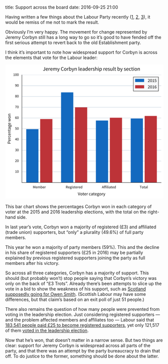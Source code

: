title: Support across the board
date: 2016-09-25 21:00

Having written a few things about the Labour Party recently ([1][], [2][], [3][]), it would be remiss of me not to mark the result.

[1]: http://www.robjwells.com/2016/08/playing-a-dirty-game/
[2]: http://www.robjwells.com/2016/09/where-could-labours-votes-come-from/
[3]: http://www.robjwells.com/2016/09/owens-two-million-tories/

Obviously I’m very happy. The movement for change represented by Jeremy Corbyn still has a long way to go so it’s good to have fended off the first serious attempt to revert back to the old Establishment party.

I think it’s important to note how widespread support for Corbyn is across the elements that vote for the Labour leader:

<p>
    <a href="/images/2016-09-25-labour_leadership.svg">
        <img alt="A chart showing Jeremy Corbyn’s percentage of the vote across the voting categories of party members, registered and affiliated supporters, in the 2015 and 2016 leadership elections"
             src="/images/2016-09-25-labour_leadership.svg"
             class="no-border">
    </a>
</p>

This bar chart shows the percentages Corbyn won in each category of voter at the 2015 and 2016 leadership elections, with the total on the right-hand side.

In last year’s vote, Corbyn won a majority of registered (£3) and affiliated (trade union) supporters, but “only” a plurality (49.6%) of full party members.

This year he won a majority of party members (59%). This and the decline in his share of registered supporters (£25 in 2016) may be partially explained by previous registered supporters joining the party as full members after his victory.

So across all three categories, Corbyn has a majority of support. This should (but probably won’t) stop people saying that Corbyn’s victory was only on the back of “£3 Trots”. Already there’s been attempts to slice up the vote in a bid to show the weakness of his support, such as [Scotland supposedly going for Owen Smith][smith-scotland]. (Scottish Labour may have some differences, but that claim’s based on an exit poll of just 51 people.)

[smith-scotland]: http://morningstaronline.co.uk/a-5e1b-Scots-did-back-Jez-Findlay

There also remains the question of how many people were prevented from voting in the leadership election. Just considering registered supporters — and the problem affected members and affiliates too — Labour said that [183,541 people paid £25 to become registered supporters][rs], yet only 121,517 of them [voted in the leadership election][result-2016].

[rs]: http://www.bbc.co.uk/news/uk-politics-36851524
[result-2016]: http://www.labour.org.uk/pages/labour-leadership-results-2016

Now that he’s won, that doesn’t matter in a narrow sense. But two things are clear: support for Jeremy Corbyn is widespread across all parts of the party, and that there was an attempt by the party bureaucracy to drain that off. To do justice to the former, something should be done about the latter.
